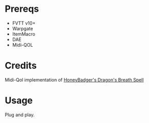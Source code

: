 
# Prereqs

- FVTT v10+
- Warpgate
- ItemMacro
- DAE
- Midi-QOL

# Credits

Midi-Qol implementation of [HoneyBadger's Dragon's Breath Spell](https://ko-fi.com/post/Badger-Scripts-Dragons-Breath-spell-M4M3GED2E)

# Usage

Plug and play.